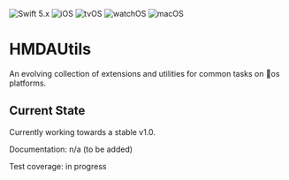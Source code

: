 ![Swift 5.x](https://img.shields.io/badge/Swift-5-orange.svg?style=flat)
![iOS](https://img.shields.io/badge/platform-iOS-lightgrey.svg?style=flat)
![tvOS](https://img.shields.io/badge/platform-tvOS-lightgrey.svg?style=flat)
![watchOS](https://img.shields.io/badge/platform-watchOS-lightgrey.svg?style=flat)
![macOS](https://img.shields.io/badge/platform-macOS-lightblue.svg?style=flat)

# HMDAUtils

An evolving collection of extensions and utilities for common tasks on os platforms.



## Current State

Currently working towards a stable v1.0.

Documentation: n/a (to be added)

Test coverage: in progress
